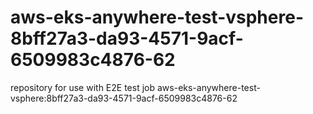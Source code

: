 # aws-eks-anywhere-test-vsphere-8bff27a3-da93-4571-9acf-6509983c4876-62
repository for use with E2E test job aws-eks-anywhere-test-vsphere:8bff27a3-da93-4571-9acf-6509983c4876-62
